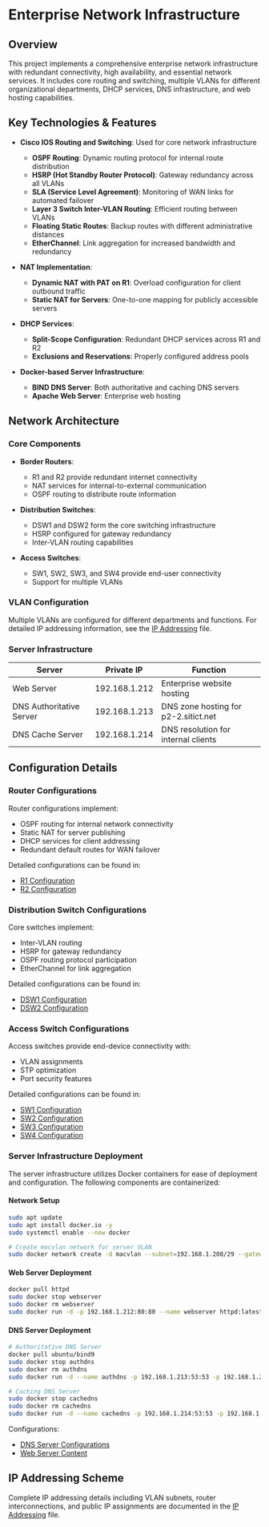 # Enterprise Network Infrastructure

## Overview

This project implements a comprehensive enterprise network infrastructure with redundant connectivity, high availability, and essential network services. It includes core routing and switching, multiple VLANs for different organizational departments, DHCP services, DNS infrastructure, and web hosting capabilities.

## Key Technologies & Features

- **Cisco IOS Routing and Switching**: Used for core network infrastructure
  - **OSPF Routing**: Dynamic routing protocol for internal route distribution
  - **HSRP (Hot Standby Router Protocol)**: Gateway redundancy across all VLANs
  - **SLA (Service Level Agreement)**: Monitoring of WAN links for automated failover
  - **Layer 3 Switch Inter-VLAN Routing**: Efficient routing between VLANs
  - **Floating Static Routes**: Backup routes with different administrative distances
  - **EtherChannel**: Link aggregation for increased bandwidth and redundancy

- **NAT Implementation**:
  - **Dynamic NAT with PAT on R1**: Overload configuration for client outbound traffic
  - **Static NAT for Servers**: One-to-one mapping for publicly accessible servers
  
- **DHCP Services**:
  - **Split-Scope Configuration**: Redundant DHCP services across R1 and R2
  - **Exclusions and Reservations**: Properly configured address pools

- **Docker-based Server Infrastructure**:
  - **BIND DNS Server**: Both authoritative and caching DNS servers
  - **Apache Web Server**: Enterprise web hosting

## Network Architecture

### Core Components

- **Border Routers**:
  - R1 and R2 provide redundant internet connectivity
  - NAT services for internal-to-external communication
  - OSPF routing to distribute route information

- **Distribution Switches**:
  - DSW1 and DSW2 form the core switching infrastructure
  - HSRP configured for gateway redundancy
  - Inter-VLAN routing capabilities

- **Access Switches**:
  - SW1, SW2, SW3, and SW4 provide end-user connectivity
  - Support for multiple VLANs

### VLAN Configuration

Multiple VLANs are configured for different departments and functions. For detailed IP addressing information, see the [IP Addressing](IP.md) file.

### Server Infrastructure

| Server                  | Private IP      | Function |
|-------------------------|----------------|----------|
| Web Server              | 192.168.1.212  | Enterprise website hosting |
| DNS Authoritative Server| 192.168.1.213  | DNS zone hosting for p2-2.sitict.net |
| DNS Cache Server        | 192.168.1.214  | DNS resolution for internal clients |

## Configuration Details

### Router Configurations

Router configurations implement:

- OSPF routing for internal network connectivity
- Static NAT for server publishing
- DHCP services for client addressing
- Redundant default routes for WAN failover

Detailed configurations can be found in:

- [R1 Configuration](config/R1/r1_running_config.txt)
- [R2 Configuration](config/R2/r2_running_config.txt)

### Distribution Switch Configurations

Core switches implement:

- Inter-VLAN routing
- HSRP for gateway redundancy
- OSPF routing protocol participation
- EtherChannel for link aggregation

Detailed configurations can be found in:

- [DSW1 Configuration](config/core/DSW1/dsw1_running_config.txt)
- [DSW2 Configuration](config/core/DSW2/dsw2_running_config.txt)

### Access Switch Configurations

Access switches provide end-device connectivity with:

- VLAN assignments
- STP optimization
- Port security features

Detailed configurations can be found in:

- [SW1 Configuration](config/access/SW1/sw1_running_config.txt)
- [SW2 Configuration](config/access/SW2/sw2_running_config.txt)
- [SW3 Configuration](config/access/SW3/sw3_running_config.txt)
- [SW4 Configuration](config/access/SW4/sw4_running_config.txt)

### Server Infrastructure Deployment

The server infrastructure utilizes Docker containers for ease of deployment and configuration. The following components are containerized:

#### Network Setup

```bash
sudo apt update
sudo apt install docker.io -y
sudo systemctl enable --now docker

# Create macvlan network for server VLAN
sudo docker network create -d macvlan --subnet=192.168.1.208/29 --gateway=192.168.1.211 -o parent=enp0s5 vlan80-net 
```

#### Web Server Deployment

```bash
docker pull httpd
sudo docker stop webserver
sudo docker rm webserver
sudo docker run -d -p 192.168.1.212:80:80 --name webserver httpd:latest
```

#### DNS Server Deployment

```bash
# Authoritative DNS Server
docker pull ubuntu/bind9
sudo docker stop authdns
sudo docker rm authdns
sudo docker run -d --name authdns -p 192.168.1.213:53:53 -p 192.168.1.213:53:53/udp -v /home/parallels/srv/authdns/bind:/etc/bind ubuntu/bind9

# Caching DNS Server
sudo docker stop cachedns
sudo docker rm cachedns
sudo docker run -d --name cachedns -p 192.168.1.214:53:53 -p 192.168.1.214:53:53/udp -v /home/parallels/srv/cachedns/bind:/etc/bind ubuntu/bind9
```

Configurations:

- [DNS Server Configurations](srv/authdns/bind)
- [Web Server Content](srv/webserver/htdocs)

## IP Addressing Scheme

Complete IP addressing details including VLAN subnets, router interconnections, and public IP assignments are documented in the [IP Addressing](IP.md) file.
